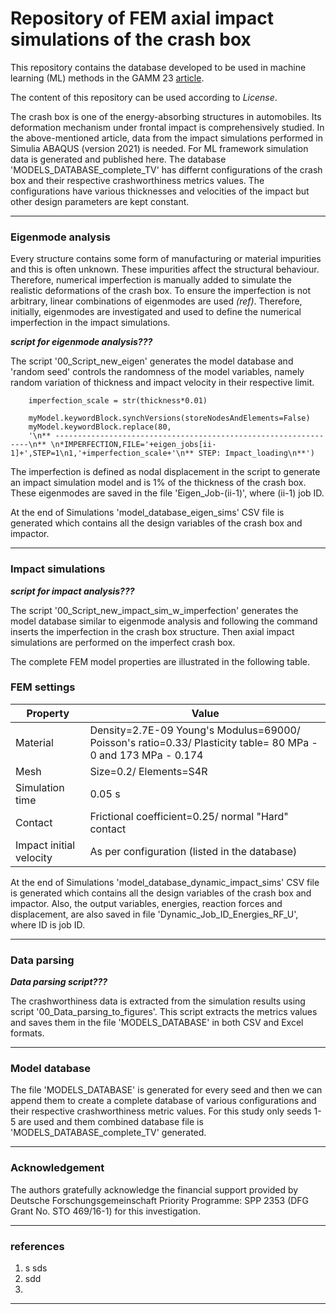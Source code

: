 # Repository of FEM axial impact simulations of the crash box

This repository contains the database developed to be used in machine learning (ML) methods in the GAMM 23 [article](https://onlinelibrary.wiley.com/doi/full/10.1002/pamm.202300145).

The content of this repository can be used according to *License*.

The crash box is one of the energy-absorbing structures in automobiles. Its deformation mechanism under frontal impact is comprehensively studied. In the above-mentioned article, data from the impact simulations performed in Simulia ABAQUS (version 2021) is needed. For ML framework simulation data is generated and published here. The database 'MODELS_DATABASE_complete_TV' has differnt configurations of the crash box and their respective crashworthiness metrics values. The configurations have various thicknesses and velocities of the impact but other design parameters are kept constant.

---
### Eigenmode analysis

Every structure contains some form of manufacturing or material impurities and this is often unknown. These impurities affect the structural behaviour. Therefore, numerical imperfection is manually added to simulate the realistic deformations of the crash box. To ensure the imperfection is not arbitrary, linear combinations of eigenmodes are used *(ref)*. Therefore, initially, eigenmodes are investigated and used to define the numerical imperfection in the impact simulations.

**_script for eigenmode analysis???_**

The script '00_Script_new_eigen' generates the model database and 'random seed' controls the randomness of the model variables, namely random variation of thickness and impact velocity in their respective limit.

```
    imperfection_scale = str(thickness*0.01)
    
    myModel.keywordBlock.synchVersions(storeNodesAndElements=False)
    myModel.keywordBlock.replace(80, 
    '\n** ----------------------------------------------------------------\n** \n*IMPERFECTION,FILE='+eigen_jobs[ii-1]+',STEP=1\n1,'+imperfection_scale+'\n** STEP: Impact_loading\n**')

```

The imperfection is defined as nodal displacement in the script to generate an impact simulation model and is 1% of the thickness of the crash box. These eigenmodes are saved in the file 'Eigen_Job-(ii-1)', where (ii-1) job ID.

At the end of Simulations 'model_database_eigen_sims' CSV file is generated which contains all the design variables of the crash box and impactor.

---
### Impact simulations

**_script for impact analysis???_**

The script '00_Script_new_impact_sim_w_imperfection' generates the model database similar to eigenmode analysis and following the command inserts the imperfection in the crash box structure. Then axial impact simulations are performed on the imperfect crash box. 

The complete FEM model properties are illustrated in the following table.

### FEM settings

| Property  | Value |
| ------------- | ------------- |
| Material | Density=2.7E-09 Young's Modulus=69000/ Poisson's ratio=0.33/ Plasticity table= 80 MPa - 0 and 173 MPa - 0.174 |
| Mesh | Size=0.2/ Elements=S4R |
| Simulation time  | 0.05 s  |
| Contact | Frictional coefficient=0.25/ normal "Hard" contact |
| Impact initial velocity  | As per configuration (listed in the database) |

At the end of Simulations 'model_database_dynamic_impact_sims' CSV file is generated which contains all the design variables of the crash box and impactor. Also, the output variables, energies, reaction forces and displacement, are also saved in file 'Dynamic_Job_ID_Energies_RF_U', where ID is job ID.

---
### Data parsing 

**_Data parsing script???_**

The crashworthiness data is extracted from the simulation results using script '00_Data_parsing_to_figures'. This script extracts the metrics values and saves them in the file 'MODELS_DATABASE' in both CSV and Excel formats.

---
### Model database

The file 'MODELS_DATABASE' is generated for every seed and then we can append them to create a complete database of various configurations and their respective crashworthiness metric values. For this study only seeds 1-5 are used and them combined database file is 'MODELS_DATABASE_complete_TV' generated.

---
### Acknowledgement

The authors gratefully acknowledge the financial support provided by Deutsche Forschungsgemeinschaft Priority Programme: SPP 2353 (DFG Grant No. STO 469/16-1) for this investigation.

---
### references

1.  s sds
2.  sdd
3.  

---
